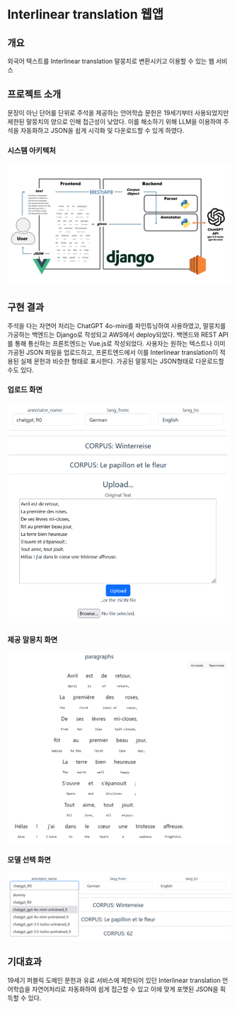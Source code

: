 # Interlinear translation 웹앱

## 개요
외국어 텍스트를 Interlinear translation 말뭉치로 변환시키고 이용할 수 있는 웹 서비스


## 프로젝트 소개
문장이 아닌 단어를 단위로 주석을 제공하는 언어학습 문헌은 19세기부터 사용되었지만 제한된 말뭉치의 양으로 인해 접근성이 낮았다. 이를 해소하기 위해 LLM을 이용하여 주석을 자동화하고 JSON을 쉽게 시각화 및 다운로드할 수 있게 하였다.

### 시스템 아키텍처
![/docs/presentation/images/sysarch.png](/docs/presentation/images/sysarch.png)

## 구현 결과
주석을 다는 자연어 처리는 ChatGPT 4o-mini를 파인튜닝하여 사용하였고, 말뭉치를 가공하는 백엔드는 Django로 작성되고 AWS에서 deploy되었다. 백엔드와 REST API를 통해 통신하는 프론트엔드는 Vue.js로 작성되었다. 
사용자는 원하는 텍스트나 이미 가공된 JSON 파일을 업로드하고, 프론트엔드에서 이를 Interlinear translation이 적용된 실제 문헌과 비슷한 형태로 표시한다. 가공된 말뭉치는 JSON형태로 다운로드할 수도 있다.

### 업로드 화면
![/docs/presentation/images/fig_upload.png](/docs/presentation/images/fig_upload.png)
### 제공 말뭉치 화면
![/docs/presentation/images/fig_annotated_corpus.png](/docs/presentation/images/fig_annotated_corpus.png)
### 모델 선택 화면
![/docs/presentation/images/fig_annotator_select.png](/docs/presentation/images/fig_annotator_select.png)

## 기대효과
19세기 퍼블릭 도메인 문헌과 유료 서비스에 제한되어 있던 Interlinear translation 언어학습을 자연어처리로 자동화하여 쉽게 접근할 수 있고 이에 맞게 포맷된 JSON을 획득할 수 있다.
